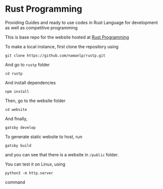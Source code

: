 # Rust Programming

Providing Guides and ready to use codes in Rust Language for development as well as competitive programming


This is base repo for the website hosted at [Rust Programming](https://rustp.org/)  

To make a local instance, first clone the repository using

```
git clone https://github.com/namanlp/rustp.git
```

And go to `rustp` folder

```
cd rustp
```

And install dependencies

```
npm install
```

Then, go to the website folder

```
cd website
```

And finally,
```
gatsby develop
```
To generate static website to host, run

```
gatsby build
```

and you can see that there is a website in `/public` folder.

You can test it on Linux, using 

```
python3 -m http.server
```

command

